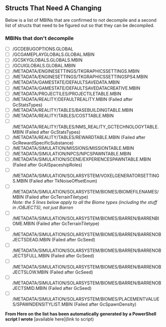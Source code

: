 ## Structs That Need A Changing
Below is a list of MBINs that are confirmed to not decompile and a second list of structs that need to be figured out so that they can be decompiled.

### MBINs that don't decompile
- [ ] /GCDEBUGOPTIONS.GLOBAL
- [ ] /GCGAMEPLAYGLOBALS.GLOBAL.MBIN
- [ ] /GCSKYGLOBALS.GLOBALS.MBIN
- [ ] /GCUIGLOBALS.GLOBAL.MBIN
- [ ] /METADATA/ENGINESETTINGS/TKGRAPHICSSETTINGS.MBIN
- [ ] /METADATA/ENGINESETTINGS/TKGRAPHICSSETTINGSPS4.MBIN
- [ ] /METADATA/GAMESTATE/DEFAULTSAVEDATA.MBIN
- [ ] /METADATA/GAMESTATE/DEFAULTSAVEDATACREATIVE.MBIN
- [ ] /METADATA/PROJECTILES/PROJECTILETABLE.MBIN
- [ ] /METADATA/REALITY/DEFAULTREALITY.MBIN (Failed after GcStatsTypes)
- [ ] /METADATA/REALITY/TABLES/BASEBUILDINGTABLE.MBIN
- [ ] /METADATA/REALITY/TABLES/COSTTABLE.MBIN
- [ ] /METADATA/REALITY/TABLES/NMS_REALITY_GCTECHNOLOGYTABLE.MBIN (Failed after GcStatsTypes)
- [ ] /METADATA/REALITY/TABLES/REWARDTABLE.MBIN (Failed after GcRewardSpecificSubstance)
- [ ] /METADATA/SIMULATION/MISSIONS/MISSIONTABLE.MBIN 
- [ ] /METADATA/SIMULATION/NPCS/NPCSPAWNTABLE.MBIN
- [ ] /METADATA/SIMULATION/SCENE/EXPERIENCESPAWNTABLE.MBIN (Failed after GcAISpaceshipRoles)
- [ ] /METADATA/SIMULATION/SOLARSYSTEM/VOXELGENERATORSETTINGS.MBIN (Failed after TkNoiseOffsetEnum)
- [ ] /METADATA/SIMULATION/SOLARSYSTEM/BIOMES/BIOMEFILENAMES/MBIN (Failed after GcTerrainTiletype)  
*Note: the 5 lines below apply to all the Biome types (including the stuff in /OBJECTS), not just Barren*  
- [ ] /METADATA/SIMULATION/SOLARSYSTEM/BIOMES/BARREN/BARRENBIOME.MBIN (Failed after GcTerrainTiletype)
- [ ] /METADATA/SIMULATION/SOLARSYSTEM/BIOMES/BARREN/BARRENOBJECTSDEAD.MBIN (Failed after GcSeed)
- [ ] /METADATA/SIMULATION/SOLARSYSTEM/BIOMES/BARREN/BARRENOBJECTSFULL.MBIN (Failed after GcSeed)
- [ ] /METADATA/SIMULATION/SOLARSYSTEM/BIOMES/BARREN/BARRENOBJECTSLOW.MBIN (Failed after GcSeed)
- [ ] /METADATA/SIMULATION/SOLARSYSTEM/BIOMES/BARREN/BARRENOBJECTSMID.MBIN (Failed after GcSeed)
- [ ] /METADATA/SIMULATION/SOLARSYSTEM/BIOMES/PLACEMENTVALUES/SPAWNDENSITYLIST.MBIN (Failed after GcSpawnDensity)

**From Here on the list has been automatically generated by a PowerShell script I wrote** [available here](link to script)
